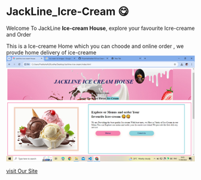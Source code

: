 # JackLine_Icre-Cream 😋

Welcome To JackLine **Ice-cream House**, explore your favourite Icre-creame and Order

This is a Ice-creame Home which you can choode and online order , we provde home delivery of ice-creame
![Project OutPut](Screenshot.png)

[visit Our Site](https://jackline-ice-cream.netlify.app/)